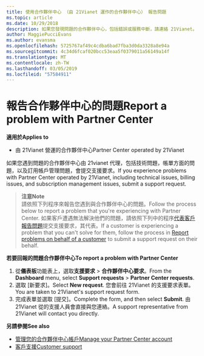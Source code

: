```yaml
---
title: 使用合作夥伴中心 （由 21Vianet 運作的合作夥伴中心） 報告問題
ms.topic: article
ms.date: 10/29/2018
description: 如果您發現問題的合作夥伴中心，包括錯誤或服務中斷，請連絡 21Vianet。
author: MaggiePucciEvans
ms.author: evansma
ms.openlocfilehash: 5725767af49c4cdba6bad7fba3d0da3328a8e94a
ms.sourcegitcommit: 4c34d6fcaf020bcc53eaa5f0379011a56149a14f
ms.translationtype: MT
ms.contentlocale: zh-TW
ms.lasthandoff: 03/05/2019
ms.locfileid: "57584911"
---
```

# <a name="report-a-problem-with-partner-center"></a><span data-ttu-id="a50ae-103">報告合作夥伴中心的問題</span><span class="sxs-lookup"><span data-stu-id="a50ae-103">Report a problem with Partner Center</span></span> 


<span data-ttu-id="a50ae-104">**適用於**</span><span class="sxs-lookup"><span data-stu-id="a50ae-104">**Applies to**</span></span>

-   <span data-ttu-id="a50ae-105">由 21Vianet 營運的合作夥伴中心</span><span class="sxs-lookup"><span data-stu-id="a50ae-105">Partner Center operated by 21Vianet</span></span>


<span data-ttu-id="a50ae-106">如果您遇到問題的合作夥伴中心由 21vianet 代理，包括技術問題，帳單方面的問題，以及訂用帳戶管理問題，會提交支援要求。</span><span class="sxs-lookup"><span data-stu-id="a50ae-106">If you experience problems with Partner Center operated by 21Vianet, including technical issues, billing issues, and subscription management issues, submit a support request.</span></span> 

><span data-ttu-id="a50ae-107">**注意**</span><span class="sxs-lookup"><span data-stu-id="a50ae-107">**Note**</span></span><br><span data-ttu-id="a50ae-108">請依照下列程序來報告您遇到與合作夥伴中心的問題。</span><span class="sxs-lookup"><span data-stu-id="a50ae-108">Follow the process below to report a problem that you're experiencing with Partner Center.</span></span> <span data-ttu-id="a50ae-109">如果客戶遭遇無法解決他們的問題，請依照下列中的程序[代表客戶報告問題](report-problems-on-behalf-of-a-customer.md)提交支援要求，其代表。</span><span class="sxs-lookup"><span data-stu-id="a50ae-109">If a customer is experiencing a problem that you can't solve for them, follow the process in [Report problems on behalf of a customer](report-problems-on-behalf-of-a-customer.md) to submit a support request on their behalf.</span></span>

<span data-ttu-id="a50ae-110">**若要回報的問題合作夥伴中心**</span><span class="sxs-lookup"><span data-stu-id="a50ae-110">**To report a problem with Partner Center**</span></span>

1.  <span data-ttu-id="a50ae-111">從**儀表板**功能表上，選取**支援要求** &gt; **合作夥伴中心要求**。</span><span class="sxs-lookup"><span data-stu-id="a50ae-111">From the **Dashboard** menu, select **Support requests** &gt; **Partner Center requests**.</span></span>
2.  <span data-ttu-id="a50ae-112">選取 \[新要求\]。</span><span class="sxs-lookup"><span data-stu-id="a50ae-112">Select **New request**.</span></span> <span data-ttu-id="a50ae-113">您會前往 21Vianet 的支援要求表單。</span><span class="sxs-lookup"><span data-stu-id="a50ae-113">You are taken to 21Vianet's support request form.</span></span> 
3.  <span data-ttu-id="a50ae-114">完成表單並選取 \[提交\]。</span><span class="sxs-lookup"><span data-stu-id="a50ae-114">Complete the form, and then select **Submit**.</span></span> <span data-ttu-id="a50ae-115">由 21Vianet 從的支援人員會直接與您連絡。</span><span class="sxs-lookup"><span data-stu-id="a50ae-115">A support representative from 21Vianet will contact you directly.</span></span>

<span data-ttu-id="a50ae-116">**另請參閱**</span><span class="sxs-lookup"><span data-stu-id="a50ae-116">**See also**</span></span>

-   [<span data-ttu-id="a50ae-117">管理您的合作夥伴中心帳戶</span><span class="sxs-lookup"><span data-stu-id="a50ae-117">Manage your Partner Center account</span></span>](partner-center-account-setup.md)
-   [<span data-ttu-id="a50ae-118">客戶支援</span><span class="sxs-lookup"><span data-stu-id="a50ae-118">Customer support</span></span>](customer-support.md)

 




